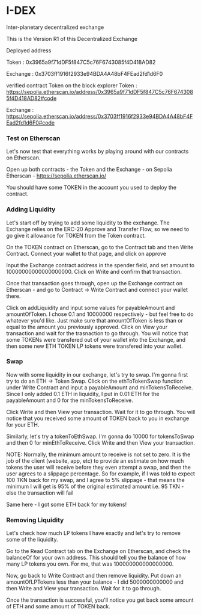 # I-DEX

Inter-planetary decentralized exchange

This is the Version R1 of this Decentralized Exchange

Deployed address

Token : 0x3965a9f71dDF5f847C5c76F6743085f4D418AD82

Exchange : 0x3703ff1916f2933e94BDA4A48bF4FEad2fd1d6F0

verified contract Token on the block explorer
Token : https://sepolia.etherscan.io/address/0x3965a9f71dDF5f847C5c76F6743085f4D418AD82#code

Exchange : https://sepolia.etherscan.io/address/0x3703ff1916f2933e94BDA4A48bF4FEad2fd1d6F0#code

### Test on Etherscan

Let's now test that everything works by playing around with our contracts on Etherscan.

Open up both contracts - the Token and the Exchange - on Sepolia Etherscan - https://sepolia.etherscan.io/

You should have some TOKEN in the account you used to deploy the contract.

### Adding Liquidity

Let's start off by trying to add some liquidity to the exchange. The Exchange relies on the ERC-20 Approve and Transfer Flow, so we need to go give it allowance for TOKEN from the Token contract.

On the TOKEN contract on Etherscan, go to the Contract tab and then Write Contract. Connect your wallet to that page, and click on approve

Input the Exchange contract address in the spender field, and set amount to 10000000000000000000. Click on Write and confirm that transaction.

Once that transaction goes through, open up the Exchange contract on Etherscan - and go to Contract → Write Contract and connect your wallet there.

Click on addLiquidity and input some values for payableAmount and amountOfToken. I chose 0.1 and 10000000 respectively - but feel free to do whatever you'd like. Just make sure that amountOfToken is less than or equal to the amount you previously approved. Click on View your transaction and wait for the trasnaction to go through. You will notice that some TOKENs were transfered out of your wallet into the Exchange, and then some new ETH TOKEN LP tokens were transfered into your wallet.

### Swap

Now with some liquidity in our exchange, let's try to swap. I'm gonna first try to do an ETH → Token Swap. Click on the ethToTokenSwap function under Write Contract and input a payableAmount and minTokensToReceive. Since I only added 0.1 ETH in liquidity, I put in 0.01 ETH for the payableAmount and 0 for the minTokensToReceive.

Click Write and then View your transaction. Wait for it to go through. You will notice that you received some amount of TOKEN back to you in exchange for your ETH.

Similarly, let's try a tokenToEthSwap. I'm gonna do 10000 for tokensToSwap and then 0 for minEthToReceive. Click Write and then View your transaction.

NOTE: Normally, the minimum amount to receive is not set to zero. It is the job of the client (website, app, etc) to provide an estimate on how much tokens the user will receive before they even attempt a swap, and then the user agrees to a slippage percentage. So for example, if I was told to expect 100 TKN back for my swap, and I agree to 5% slippage - that means the minimum I will get is 95% of the original estimated amount i.e. 95 TKN - else the transaction will fail

Same here - I got some ETH back for my tokens!

### Removing Liquidity

Let's check how much LP tokens I have exactly and let's try to remove some of the liquidity.

Go to the Read Contract tab on the Exchange on Etherscan, and check the balanceOf for your own address. This should tell you the balance of how many LP tokens you own. For me, that was 100000000000000000.

Now, go back to Write Contract and then remove liquidity. Put down an amountOfLPTokens less than your balance - I did 5000000000000 and then Write and View your transaction. Wait for it to go through.

Once the transaction is successful, you'll notice you get back some amount of ETH and some amount of TOKEN back.
